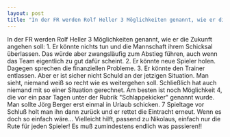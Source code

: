 ```yaml
---
layout: post
title: "In der FR werden Rolf Heller 3 Möglichkeiten genannt, wie er die Zukunft angehen soll: 1."
---
```


In der FR werden Rolf Heller 3 Möglichkeiten genannt, wie er die Zukunft angehen soll: 1. Er könnte nichts tun und die Mannschaft ihrem Schicksal überlassen. Das würde aber zwangsläufig zum Abstieg führen, auch wenn das Team eigentlich zu gut dafür scheint. 2. Er könnte neue Spieler holen. Dagegen sprechen die finanziellen Probleme. 3. Er könnte den Trainer entlassen. Aber er ist sicher nicht Schuld an der jetzigen Situation. Man sieht, niemand weiß so recht wie es weitergehen soll. Schließlich hat auch niemand mit so einer Situation gerechnet. Am besten ist noch Möglichkeit 4, die vor ein paar Tagen unter der Rubrik "Schlappekicker" genannt wurde. Man sollte Jörg Berger erst einmal in Urlaub schicken. 7 Spieltage vor Schluß holt man ihn dann zurück und er rettet die Eintracht erneut. Wenn es doch so einfach wäre... Vielleicht hilft, passend zu Nikolaus, einfach nur die Rute für jeden Spieler! Es muß zumindestens endlich was passieren!!
